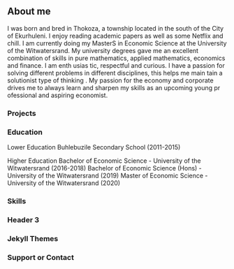 ## About me
I was born and bred in Thokoza, a township located in the south of the City of Ekurhuleni. I enjoy reading academic papers as well as 
some Netflix and chill. I am currently doing my MasterS in Economic Science at the University of the Witwatersrand. 
My university degrees gave me an excellent combination of skills in pure mathematics, applied mathematics,
economics and finance. I am enth
usias
tic, respectful and curious.
I have a
passion for solving different problems in different disciplines, this helps me main
tain a solutionist type of thinking
. My passion for the economy and
corporate drives me to always learn and sharpen my skills as an upcoming young pr
ofessional
and aspiring economist.



### Projects



### Education
Lower Education
Buhlebuzile Secondary School (2011-2015)

Higher Education
Bachelor of Economic Science - University of the Witwatersrand (2016-2018)
Bachelor of Economic Science (Hons) - University of the Witwatersrand (2019)
Master of Economic Science - University of the Witwatersrand (2020)

### Skills
### Header 3





### Jekyll Themes


### Support or Contact

